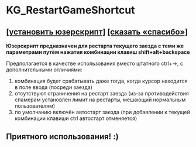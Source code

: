 # KG_RestartGameShortcut
## [[установить юзерскрипт]](../../../raw/main/KG_RestartGameShortcut.user.js) [[сказать «спасибо»]](http://klavogonki.ru/u/#/111001/)

**Юзерскрипт предназначен для рестарта текущего заезда с теми же параметрами путём нажатия комбинации клавиш shift+alt+backspace**

Предполагается в качестве использования вместо штатного ctrl+→, с дополнительными отличиями:
1. комбинация будет срабатывать даже тогда, когда курсор находится в поле ввода (посреди заезда)
2. отсутствуют ограничения на рестарт заезда (из-за противодействия спамерам установлен лимит на рестарты, мешающий нормальным пользователям)
3. по умолчанию включён автостарт заезда (при добавлении к текущей комбинации клавиши ctrl автостарт отменяется)

## Приятного использования! :)

